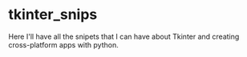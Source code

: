 # tkinter_snips
Here I'll have all the snipets that I can have about Tkinter and creating cross-platform apps with python.
